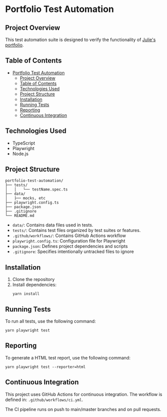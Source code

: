 # Portfolio Test Automation

## Project Overview

This test automation suite is designed to verify the functionality of [Julie's portfolio](https://julielaursen.github.io/).

## Table of Contents

- [Portfolio Test Automation](#portfolio-test-automation)
  - [Project Overview](#project-overview)
  - [Table of Contents](#table-of-contents)
  - [Technologies Used](#technologies-used)
  - [Project Structure](#project-structure)
  - [Installation](#installation)
  - [Running Tests](#running-tests)
  - [Reporting](#reporting)
  - [Continuous Integration](#continuous-integration)

## Technologies Used

- TypeScript
- Playwright
- Node.js

## Project Structure

```
portfolio-test-automation/
├── tests/
│   │   └── testName.spec.ts
├── data/
│   ├── mocks, etc
├── playwright.config.ts
├── package.json
├── .gitignore
└── README.md
```

- `data/`: Contains data files used in tests.
- `tests/`: Contains test files organized by test suites or features.
- `.github/workflows/`: Contains GitHub Actions workflow
- `playwright.config.ts`: Configuration file for Playwright
- `package.json`: Defines project dependencies and scripts
- `.gitignore`: Specifies intentionally untracked files to ignore

## Installation

1. Clone the repository
2. Install dependencies:
   ```
   yarn install
   ```

## Running Tests

To run all tests, use the following command:

```
yarn playwright test
```

## Reporting

To generate a HTML test report, use the following command:

```
yarn playwright test --reporter=html
```

## Continuous Integration

This project uses GitHub Actions for continuous integration. The workflow is defined in:
`.github/workflows/ci.yml`.

The CI pipeline runs on push to main/master branches and on pull requests.
